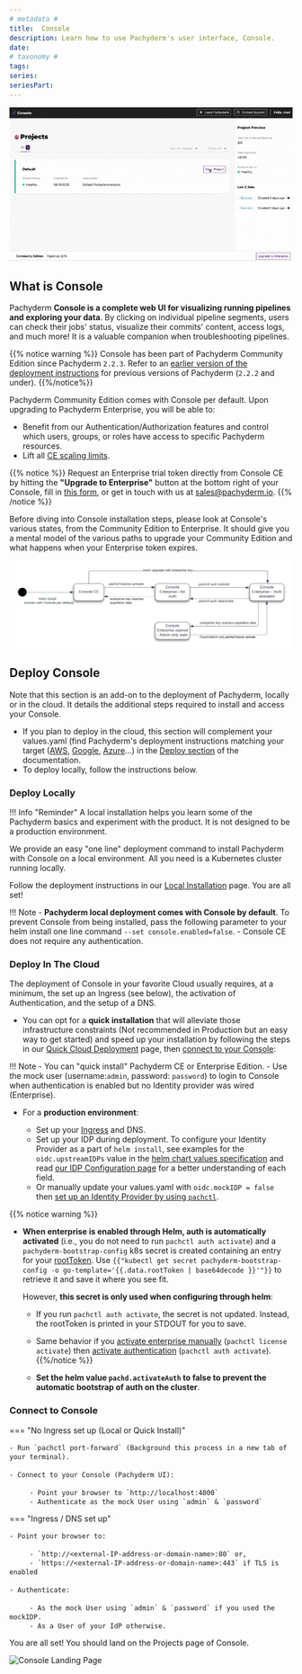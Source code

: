 ```yaml
---
# metadata # 
title:  Console 
description: Learn how to use Pachyderm's user interface, Console. 
date: 
# taxonomy #
tags: 
series:
seriesPart:
--- 
```


![Console in action](../images/console.gif)

## What is Console

Pachyderm **Console is a complete web UI for visualizing running pipelines and exploring your data**. By clicking on individual pipeline segments, users can check their jobs' status, visualize their commits' content, access logs, and much more! It is a valuable companion when troubleshooting pipelines.

{{% notice warning %}}
Console has been part of Pachyderm Community Edition since Pachyderm `2.2.3`. Refer to an [earlier version of the deployment instructions](https://docs.pachyderm.com/2.1.x/deploy-manage/deploy/console/) for previous versions of Pachyderm (`2.2.2` and under).
{{%/notice%}}

Pachyderm Community Edition comes with Console per default. Upon upgrading to Pachyderm Enterprise, you will be able to:

- Benefit from our Authentication/Authorization features and control which users, groups, or roles have access to specific Pachyderm resources.
- Lift all [CE scaling limits](../../../reference/scaling-limits/).

{{% notice %}}
Request an Enterprise trial token directly from Console CE by hitting the **"Upgrade to Enterprise"** button at the bottom right of your Console, fill in [this form](https://www.pachyderm.com/trial/), or get in touch with us at [sales@pachyderm.io](mailto:sales@pachyderm.io).
{{% /notice %}}

Before diving into Console installation steps, please look at Console's various states, from the Community Edition to Enterprise. It should give you a mental model of the various paths to upgrade your Community Edition and what happens when your Enterprise token expires.

![Console state diagram](../images/console-state-diagram.png)

## Deploy Console

Note that this section is an add-on to the deployment of Pachyderm, locally or in the cloud. 
It details the additional steps required to install and access your Console.

- If you plan to deploy in the cloud, this section will complement your values.yaml (find Pachyderm's deployment instructions matching your target ([AWS](../aws-deploy-pachyderm/), [Google](../google-cloud-platform/), [Azure](../azure/)...) in the [Deploy section](../) of the documentation.
- To deploy locally, follow the instructions below.

### Deploy Locally

!!! Info "Reminder"
      A local installation helps you learn
      some of the Pachyderm basics and experiment with the product. It is not designed to be a production environment.

We provide an easy "one line" deployment command to install Pachyderm with Console on a local environment. All you need is a Kubernetes cluster running locally.

Follow the deployment instructions in our [Local Installation](../../../getting-started/local-installation/#deploy-pachyderm) page.
You are all set!

!!! Note
    - **Pachyderm local deployment comes with Console by default**. To prevent Console from being installed, pass the following parameter to your helm install one line command `--set console.enabled=false`.
    - Console CE does not require any authentication.

### Deploy In The Cloud

The deployment of Console in your favorite Cloud usually requires, at a minimum, the set up an Ingress (see below), the activation of Authentication, and the setup of a DNS.

- You can opt for a **quick installation** that will alleviate those infrastructure constraints (Not recommended in Production but an easy way to get started) and speed up your installation by following the steps in our [Quick Cloud Deployment](../quickstart/) page, then [connect to your Console](#connect-to-console): 

!!! Note 
    - You can "quick install" Pachyderm CE or Enterprise Edition.
    - Use the mock user (username:`admin`, password: `password`) to login to Console when authentication is enabled but no Identity provider was wired (Enterprise).

- For a **production environment**:

    - Set up your [Ingress](../ingress/#ingress) and DNS.
    - Set up your IDP during deployment.
        To configure your Identity Provider as a part of `helm install`, see examples for the `oidc.upstreamIDPs` value in the [helm chart values specification](https://github.com/pachyderm/pachyderm/blob/42462ba37f23452a5ea764543221bf8946cebf4f/etc/helm/pachyderm/values.yaml#L461) and read [our IDP Configuration page](../../../enterprise/auth/authentication/idp-dex) for a better understanding of each field. 
    - Or manually update your values.yaml with `oidc.mockIDP = false` then [set up an Identity Provider by using `pachctl`](../../../enterprise/auth/authentication/idp-dex).

{{% notice warning %}}
- **When enterprise is enabled through Helm, auth is automatically activated** (i.e., you do not need to run `pachctl auth activate`) and a `pachyderm-bootstrap-config` k8s secret is created containing an entry for your [rootToken](../../../enterprise/auth/#activate-user-access-management). Use `{{"kubectl get secret pachyderm-bootstrap-config -o go-template='{{.data.rootToken | base64decode }}'"}}` to retrieve it and save it where you see fit.

    However, **this secret is only used when configuring through helm**:

    - If you run `pachctl auth activate`, the secret is not updated. Instead, the rootToken is printed in your STDOUT for you to save.
    - Same behavior if you [activate enterprise manually](../../../enterprise/deployment/) (`pachctl license activate`) then [activate authentication](../../../enterprise/auth/) (`pachctl auth activate`).
{{%/notice %}}

    - **Set the helm value `pachd.activateAuth` to false to prevent the automatic bootstrap of auth on the cluster**.

### Connect to Console

=== "No Ingress set up (Local or Quick Install)"

    - Run `pachctl port-forward` (Background this process in a new tab of your terminal).
    
    - Connect to your Console (Pachyderm UI):

         - Point your browser to `http://localhost:4000` 
         - Authenticate as the mock User using `admin` & `password` 

=== "Ingress / DNS set up"

    - Point your browser to:

         - `http://<external-IP-address-or-domain-name>:80` or,
         - `https://<external-IP-address-or-domain-name>:443` if TLS is enabled

    - Authenticate:

         - As the mock User using `admin` & `password` if you used the mockIDP.
         - As a User of your IdP otherwise.


You are all set! 
You should land on the Projects page of Console.

![Console Landing Page](../../../getting-started/images/console_landing_page.png)

